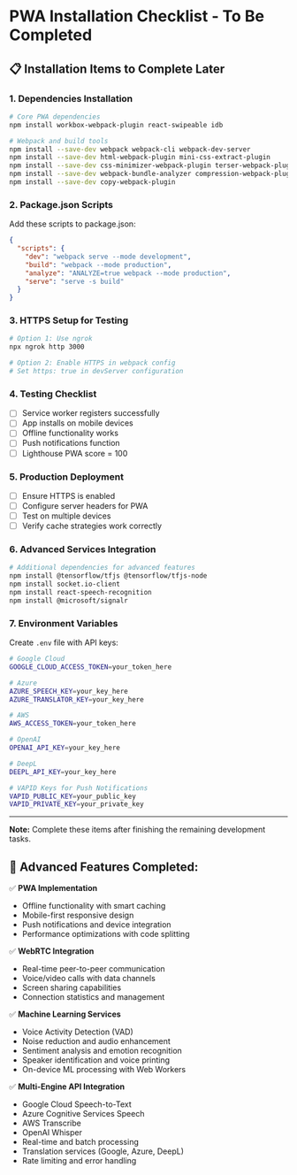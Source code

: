 # PWA Installation Checklist - To Be Completed

## 📋 Installation Items to Complete Later

### 1. Dependencies Installation
```bash
# Core PWA dependencies
npm install workbox-webpack-plugin react-swipeable idb

# Webpack and build tools
npm install --save-dev webpack webpack-cli webpack-dev-server
npm install --save-dev html-webpack-plugin mini-css-extract-plugin
npm install --save-dev css-minimizer-webpack-plugin terser-webpack-plugin
npm install --save-dev webpack-bundle-analyzer compression-webpack-plugin
npm install --save-dev copy-webpack-plugin
```

### 2. Package.json Scripts
Add these scripts to package.json:
```json
{
  "scripts": {
    "dev": "webpack serve --mode development",
    "build": "webpack --mode production",
    "analyze": "ANALYZE=true webpack --mode production",
    "serve": "serve -s build"
  }
}
```

### 3. HTTPS Setup for Testing
```bash
# Option 1: Use ngrok
npx ngrok http 3000

# Option 2: Enable HTTPS in webpack config
# Set https: true in devServer configuration
```

### 4. Testing Checklist
- [ ] Service worker registers successfully
- [ ] App installs on mobile devices
- [ ] Offline functionality works
- [ ] Push notifications function
- [ ] Lighthouse PWA score = 100

### 5. Production Deployment
- [ ] Ensure HTTPS is enabled
- [ ] Configure server headers for PWA
- [ ] Test on multiple devices
- [ ] Verify cache strategies work correctly

### 6. Advanced Services Integration
```bash
# Additional dependencies for advanced features
npm install @tensorflow/tfjs @tensorflow/tfjs-node
npm install socket.io-client
npm install react-speech-recognition
npm install @microsoft/signalr
```

### 7. Environment Variables
Create `.env` file with API keys:
```bash
# Google Cloud
GOOGLE_CLOUD_ACCESS_TOKEN=your_token_here

# Azure
AZURE_SPEECH_KEY=your_key_here
AZURE_TRANSLATOR_KEY=your_key_here

# AWS
AWS_ACCESS_TOKEN=your_token_here

# OpenAI
OPENAI_API_KEY=your_key_here

# DeepL
DEEPL_API_KEY=your_key_here

# VAPID Keys for Push Notifications
VAPID_PUBLIC_KEY=your_public_key
VAPID_PRIVATE_KEY=your_private_key
```

---
**Note:** Complete these items after finishing the remaining development tasks.

## 🎉 Advanced Features Completed:

✅ **PWA Implementation**
- Offline functionality with smart caching
- Mobile-first responsive design
- Push notifications and device integration
- Performance optimizations with code splitting

✅ **WebRTC Integration**
- Real-time peer-to-peer communication
- Voice/video calls with data channels
- Screen sharing capabilities
- Connection statistics and management

✅ **Machine Learning Services**
- Voice Activity Detection (VAD)
- Noise reduction and audio enhancement
- Sentiment analysis and emotion recognition
- Speaker identification and voice printing
- On-device ML processing with Web Workers

✅ **Multi-Engine API Integration**
- Google Cloud Speech-to-Text
- Azure Cognitive Services Speech
- AWS Transcribe
- OpenAI Whisper
- Real-time and batch processing
- Translation services (Google, Azure, DeepL)
- Rate limiting and error handling
